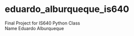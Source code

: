 # eduardo_alburqueque_is640<br />
Final Project for IS640 Python Class<br />
Name Eduardo Alburqueque
